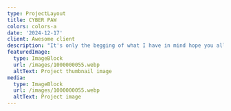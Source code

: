 ```yaml
---
type: ProjectLayout
title: CYBER PAW
colors: colors-a
date: '2024-12-17'
client: Awesome client
description: "It's only the begging of what I have in mind hope you all enjoy \U0001F609 "
featuredImage:
  type: ImageBlock
  url: /images/1000000055.webp
  altText: Project thumbnail image
media:
  type: ImageBlock
  url: /images/1000000055.webp
  altText: Project image
---
```



